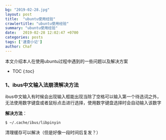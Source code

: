 ```yaml
---
bg: "2019-02-28.jpg"
layout: post
title:  "ubuntu使用经验"
crawlertitle: "ubuntu使用经验"
summary: "ubuntu使用经验"
date:   2019-02-28 12:02:47 +0700
categories: posts
tags: ['速查小记']
author: Chaf
---
```


本文介绍本人在使用ubuntu过程中遇到的一些问题以及解决方案

* TOC
{:toc}
### 1、ibus中文输入法崩溃解决方法

ibus中文输入有时候会出现输入框能出现当除了空格可以输入第一个待选词之外，无法使用数字键盘或者鼠标点击进行选择，使用数字键盘选择时会自动输入该数字

**解决方法**：

```shell
$ ~/.cache/ibus/libpinyin
```

清理缓存可以解决（但是好像一段时间后复发？）
